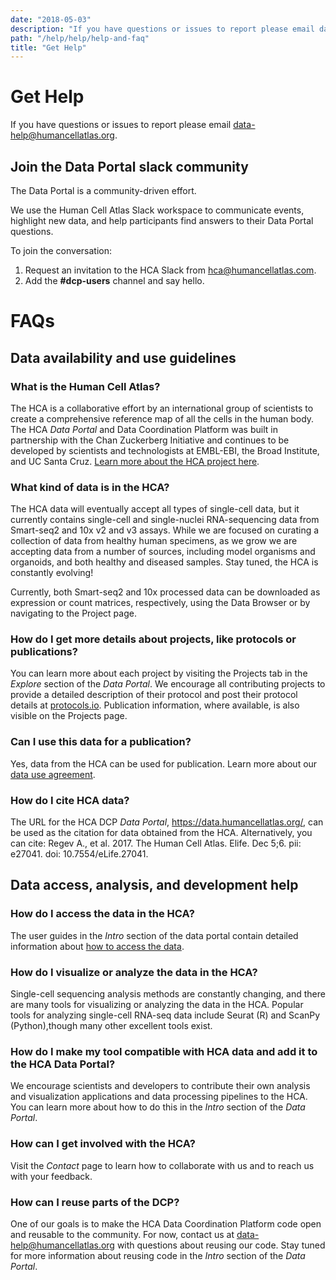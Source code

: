 ```yaml
---
date: "2018-05-03"
description: "If you have questions or issues to report please email data-help@humancellatlas.org."
path: "/help/help/help-and-faq"
title: "Get Help"
---
```


# Get Help

If you have questions or issues to report please
email [data-help@humancellatlas.org](mailto:data-help@humancellatlas.org).

## Join the Data Portal slack community

The Data Portal is a community-driven effort.

We use the Human Cell Atlas Slack workspace to communicate events, highlight new data, and help participants find
answers to their Data Portal questions.

To join the conversation:

1. Request an invitation to the HCA Slack from <hca@humancellatlas.com>.
2. Add the  **#dcp-users** channel and say hello.

# FAQs

## Data availability and use guidelines

### What is the Human Cell Atlas?

The HCA is a collaborative effort by an international group of scientists to create a comprehensive reference map of all
the cells in the human body. The HCA *Data Portal* and Data Coordination Platform was built in partnership with the Chan
Zuckerberg Initiative and continues to be developed by scientists and technologists at EMBL-EBI, the Broad Institute,
and UC Santa Cruz. [Learn more about the HCA project here](https://www.humancellatlas.org/).

### What kind of data is in the HCA?

The HCA data will eventually accept all types of single-cell data, but it currently contains single-cell and
single-nuclei RNA-sequencing data from Smart-seq2 and 10x v2 and v3 assays. While we are focused on curating a
collection of data from healthy human specimens, as we grow we are accepting data from a number of sources, including
model organisms and organoids, and both healthy and diseased samples. Stay tuned, the HCA is constantly evolving!

Currently, both Smart-seq2 and 10x processed data can be downloaded as expression or count matrices, respectively, using
the Data Browser or by navigating to the Project page.

### How do I get more details about projects, like protocols or publications?

You can learn more about each project by visiting the Projects tab in the *Explore* section of the *Data Portal*. We
encourage all contributing projects to provide a detailed description of their protocol and post their protocol details
at [protocols.io](https://www.protocols.io/). Publication information, where available, is also visible on the Projects
page.

### Can I use this data for a publication?

Yes, data from the HCA can be used for publication. Learn more about
our [data use agreement](/about/data-use-agreement).

### How do I cite HCA data?

The URL for the HCA DCP *Data Portal*, https://data.humancellatlas.org/, can be used as the citation for data obtained
from the HCA. Alternatively, you can cite: Regev A., et al. 2017. The Human Cell Atlas. Elife. Dec 5;6. pii: e27041.
doi: 10.7554/eLife.27041.

## Data access, analysis, and development help

### How do I access the data in the HCA?

The user guides in the *Intro* section of the data portal contain detailed information
about [how to access the data](/guides).

### How do I visualize or analyze the data in the HCA?

Single-cell sequencing analysis methods are constantly changing, and there are many tools for visualizing or analyzing
the data in the HCA. Popular tools for analyzing single-cell RNA-seq data include Seurat (R) and ScanPy (Python),though
many other excellent tools exist.

### How do I make my tool compatible with HCA data and add it to the HCA Data Portal?

We encourage scientists and developers to contribute their own analysis and visualization applications and data
processing pipelines to the HCA. You can learn more about how to do this in the *Intro* section of the *Data Portal*.

### How can I get involved with the HCA?

Visit the *Contact* page to learn how to collaborate with us and to reach us with your feedback.

### How can I reuse parts of the DCP?

One of our goals is to make the HCA Data Coordination Platform code open and reusable to the community. For now, contact
us at data-help@humancellatlas.org with questions about reusing our code. Stay tuned for more information about reusing
code in the *Intro* section of the *Data Portal*.
